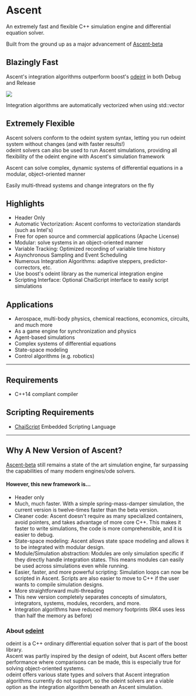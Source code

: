 # Ascent

An extremely fast and flexible C++ simulation engine and differential equation solver.

Built from the ground up as a major advancement of [Ascent-beta](https://github.com/AnyarInc/ascent-beta)

## Blazingly Fast

Ascent's integration algorithms outperform boost's [odeint](http://headmyshoulder.github.io/odeint-v2/index.html) in both Debug and Release

![](https://github.com/AnyarInc/Ascent/wiki/graphics/speedup-ratio.PNG)

Integration algorithms are automatically vectorized when using std::vector

## Extremely Flexible

Ascent solvers conform to the odeint system syntax, letting you run odeint system without changes (and with faster results!)  
odeint solvers can also be used to run Ascent simulations, providing all flexibility of the odeint engine with Ascent's simulation framework

Ascent can solve complex, dynamic systems of differential equations in a modular, object-oriented manner

Easily multi-thread systems and change integrators on the fly

## Highlights
- Header Only
- Automatic Vectorization: Ascent conforms to vectorization standards (such as Intel's)
- Free for open source and commercial applications (Apache License)
- Modular: solve systems in an object-oriented manner
- Variable Tracking: Optimized recording of variable time history
- Asynchronous Sampling and Event Scheduling
- Numerous Integration Algorithms: adaptive steppers, predictor-correctors, etc.
- Use boost's odeint library as the numerical integration engine
- Scripting Interface: Optional ChaiScript interface to easily script simulations

## Applications
- Aerospace, multi-body physics, chemical reactions, economics, circuits, and much more
- As a game engine for synchronization and physics
- Agent-based simulations
- Complex systems of differential equations
- State-space modeling
- Control algorithms (e.g. robotics)

***
## Requirements
- C++14 compliant compiler

## Scripting Requirements
- [ChaiScript](http://chaiscript.com/) Embedded Scripting Language

***
## Why A New Version of Ascent?
[Ascent-beta](https://github.com/AnyarInc/ascent-beta) still remains a state of the art simulation engine, far surpassing the capabilities of many modern engines/ode solvers.
#### However, this new framework is...
- Header only
- Much, much faster. With a simple spring-mass-damper simulation, the current version is twelve-times faster than the beta version.
- Cleaner code: Ascent doesn't require as many specialized containers, avoid pointers, and takes advantage of more core C++. This makes it faster to write simulations, the code is more comprehensible, and it is easier to debug.
- State-space modeling: Ascent allows state space modeling and allows it to be integrated with modular design.
- Module/Simulation abstraction: Modules are only simulation specific if they directly handle integration states. This means modules can easily be used across simulations even while running.
- Easier, faster, and more powerful scripting: Simulation loops can now be scripted in Ascent. Scripts are also easier to move to C++ if the user wants to compile simulation designs.
- More straightforward multi-threading
- This new version completely separates concepts of simulators, integrators, systems, modules, recorders, and more.
- Integration algorithms have reduced memory footprints (RK4 uses less than half the memory as before)


### About [odeint](https://github.com/boostorg/odeint)
odeint is a C++ ordinary differential equation solver that is part of the boost library.  
Ascent was partly inspired by the design of odeint, but Ascent offers better performance where comparisons can be made, this is especially true for solving object-oriented systems.  
odeint offers various state types and solvers that Ascent integration algorithms currently do not support, so the odeint solvers are a viable option as the integration algorithm beneath an Ascent simulation.

